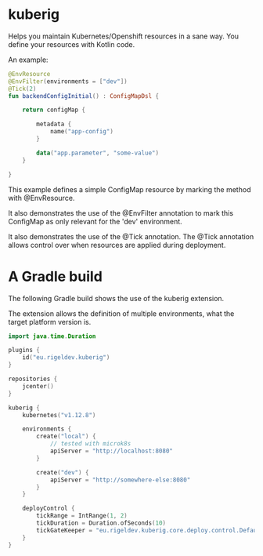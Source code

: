 # kuberig

Helps you maintain Kubernetes/Openshift resources in a sane way. You define your resources with Kotlin code.

An example:

```kotlin
@EnvResource
@EnvFilter(environments = ["dev"])
@Tick(2)
fun backendConfigInitial() : ConfigMapDsl {

    return configMap {

        metadata {
            name("app-config")
        }

        data("app.parameter", "some-value")
    }

}
```

This example defines a simple ConfigMap resource by marking the method with @EnvResource.

It also demonstrates the use of the @EnvFilter annotation to mark this ConfigMap as only relevant for the 'dev' environment.

It also demonstrates the use of the @Tick annotation. The @Tick annotation allows control over when resources are applied during deployment.

# A Gradle build

The following Gradle build shows the use of the kuberig extension.

The extension allows the definition of multiple environments, what the target platform version is.

```kotlin
import java.time.Duration

plugins {
    id("eu.rigeldev.kuberig")
}

repositories {
    jcenter()
}

kuberig {
    kubernetes("v1.12.8")

    environments {
        create("local") {
            // tested with microk8s
            apiServer = "http://localhost:8080"
        }

        create("dev") {
            apiServer = "http://somewhere-else:8080"
        }
    }

    deployControl {
        tickRange = IntRange(1, 2)
        tickDuration = Duration.ofSeconds(10)
        tickGateKeeper = "eu.rigeldev.kuberig.core.deploy.control.DefaultTickGateKeeper"
    }
}
```